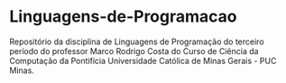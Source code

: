 # Linguagens-de-Programacao
Repositório da disciplina de Linguagens de Programação do terceiro período do professor Marco Rodrigo Costa do Curso de Ciência da Computação da Pontifícia Universidade Católica de Minas Gerais - PUC Minas.
